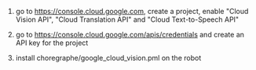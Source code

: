 
1. go to https://console.cloud.google.com, create a project, enable "Cloud Vision API", "Cloud Translation API" and "Cloud Text-to-Speech API"
2. go to https://console.cloud.google.com/apis/credentials and create an API key for the project

3. install choregraphe/google_cloud_vision.pml on the robot